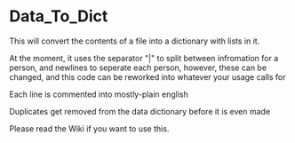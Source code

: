 # Data_To_Dict

This will convert the contents of a file into a dictionary with lists in it.

At the moment, it uses the separator "|" to split between infromation for a person, and newlines to seperate each person, however, these can be changed, and this code can be reworked into whatever your usage calls for

Each line is commented into mostly-plain english

Duplicates get removed from the data dictionary before it is even made

Please read the Wiki if you want to use this.
